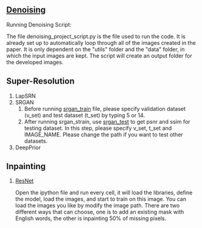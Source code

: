 ## [Denoising](https://github.com/wuwuwujy/TryCode/blob/master/denoising_project_script.py)

Running Denoising Script:

The file denoising_project_script.py is the file used to run the code. 
It is already set up to automatically loop through all of the images created in the paper.
It is only dependent on the "utils" folder and the "data" folder, in which the input images are kept. 
The script will create an output folder for the developed images.

## Super-Resolution
1. LapSRN
2. SRGAN
   1. Before running [srgan_train](https://github.com/wuwuwujy/TryCode/blob/master/super_resolution/srgan/srgan_train.py) file, please specify validation dataset (v_set) and test dataset (t_set) by typing 5 or 14.
   2. After running srgan_strain, use [srgan_test](https://github.com/wuwuwujy/TryCode/blob/master/super_resolution/srgan/srgan_test.py) to get psnr and ssim for testing dataset. In this step, please specify v_set, t_set and IMAGE_NAME. Please change the path if you want to test other datasets.
3. DeepPrior

## Inpainting
1. [ResNet](https://github.com/wuwuwujy/TryCode/blob/master/inpainting_with_resnet.ipynb)
   
   Open the ipython file and run every cell, it will load the libraries, define the model, load the images, and start to train on this image. You can load the images you like by modify the image path. There are two different ways that can choose, one is to add an existing mask with English words, the other is inpainting 50% of missing pixels.
   

   

